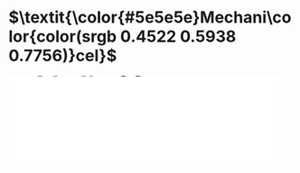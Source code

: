 # $\textit{\color{#5e5e5e}Mechani\color{color(srgb 0.4522 0.5938 0.7756)}cel}$

![Screenshot of a comment on a GitHub issue showing an image, added in the Markdown, of an Octocat smiling and raising a tentacle.](/m1.svg)
